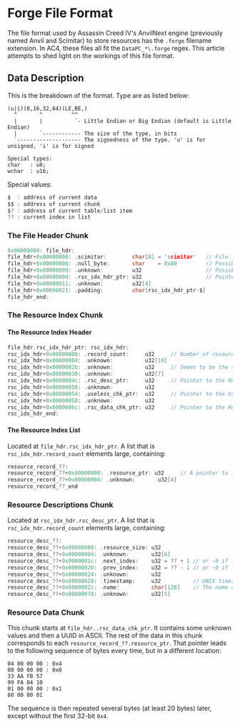 # Forge File Format

The file format used by Assassin Creed IV's AnvilNext engine (previously named Anvil and Scimitar) to store resources has the `.forge` filename extension. In AC4, these files all fit the `DataPC_*\.forge` regex. This article attempts to shed light on the workings of this file format.

## Data Description

This is the breakdown of the format. Type are as listed below:
```
(u|i)(8,16,32,64)(LE,BE,)
  ^       ^         ^^
  |       |          `- Little Endian or Big Endian (default is Little Endian) 
  |       `------------ The size of the type, in bits
  `-------------------- The signedness of the type. 'u' is for unsigned, 'i' is for signed

Special types:
char   : u8;
wchar  : u16;
```

Special values:
```c
$  : address of current data
$$ : address of current chunk
$? : address of current table/list item
?? : current index in list
```

### The File Header Chunk

```C
0x00000000: file_hdr:
file_hdr+0x00000000: .scimitar:        char[8] = 'scimitar'   // File identifier
file_hdr+0x00000008: .null_byte:       char    = 0x00         // Possibly null terminator?
file_hdr+0x00000009: .unknown:         u32                    // Possibly file format version?
file_hdr+0x0000000d: .rsc_idx_hdr_ptr: u32                    // Pointer to Resource Indexes Header
file_hdr+0x00000011: .unknown:         u32[4]
file_hdr+0x00000021: .padding:         char[rsc_idx_hdr_ptr-$]
file_hdr_end:
```

### The Resource Index Chunk


#### The Resource Index Header
```c
file_hdr.rsc_idx_hdr_ptr: rsc_idx_hdr:
rsc_idx_hdr+0x00000000: .record_count:     u32     // Number of resources in this file
rsc_idx_hdr+0x00000004: .unknown:          u32[10]
rsc_idx_hdr+0x0000002b: .unknown:          u32     // Seems to be the same as .record_count
rsc_idx_hdr+0x00000030: .unknown:          u32[7]
rsc_idx_hdr+0x0000004c: .rsc_desc_ptr:     u32     // Pointer to the Resource Descriptions Chunk
rsc_idx_hdr+0x00000050: .unknown:          u32
rsc_idx_hdr+0x00000054: .useless_chk_ptr:  u32     // Pointer to the Useless Chunk
rsc_idx_hdr+0x00000058: .unknown:          u32
rsc_idx_hdr+0x0000006c: .rsc_data_chk_ptr: u32     // Pointer to the Resource Data Section
rsc_idx_hdr_end:
```

#### The Resource Index List
Located at `file_hdr.rsc_idx_hdr_ptr`.
A list that is `rsc_idx_hdr.record_count` elements large, containing:
```c
resource_record_??:
resource_record_??+0x00000000: .resource_ptr: u32     // A pointer to the resource data
resource_record_??+0x00000004: .unknown:       u32[4]
resource_record_??_end
```

### Resource Descriptions Chunk
Located at `rsc_idx_hdr.rsc_desc_ptr`.
A list that is `rsc_idx_hdr.record_count` elements large, containing:
```c
resource_desc_??:
resource_desc_??+0x00000000: .resource_size: u32 
resource_desc_??+0x00000004: .unknown:       u32[6]
resource_desc_??+0x0000001c: .next_index:    u32 = ?? + 1 // or ~0 if ?? is rsc_idx_hdr.record_count-1
resource_desc_??+0x00000020: .prev_index:    u32 = ?? - 1 // or ~0 if ?? is 0
resource_desc_??+0x00000024: .unknown:       u32
resource_desc_??+0x00000028: .timestamp:     u32          // UNIX timestamp
resource_desc_??+0x0000002c: .name:          char[128]    // The name of the file, padded with 0x0
resource_desc_??+0x00000078: .unknown:       u32[5]
```

### Resource Data Chunk
This chunk starts at `file_hdr..rsc_data_chk_ptr`. It contains some unknown values and then a UUID in ASCII.
The rest of the data in this chunk corresponds to each `resource_record_??.resource_ptr`. That pointer leads to the following sequence of bytes every time, but in a different location: 
```
04 00 00 00 : 0x4
00 00 00 00 : 0x0
33 AA FB 57
99 FA 04 10
01 00 00 00 : 0x1
80 00 80 01
```

The sequence is then repeated several bytes (at least 20 bytes) later, except without the first 32-bit `0x4`.